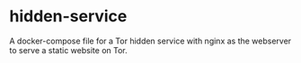 # hidden-service
A docker-compose file for a Tor hidden service with nginx as the webserver to serve a static website on Tor.
